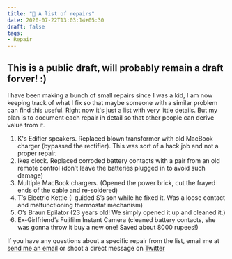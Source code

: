 ```yaml
---
title: "🌱 A list of repairs"
date: 2020-07-22T13:03:14+05:30
draft: false
tags:
- Repair
---
```



## This is a public draft, will probably remain a draft forver! :)

I have been making a bunch of small repairs since I was a kid, I am now keeping track of what I fix so that maybe someone with a similar problem can find this useful. Right now it's just a list with very little details. But my plan is to document each repair in detail so that other people can derive value from it.

1. K's Edifier speakers. Replaced blown transformer with old MacBook charger (bypassed the rectifier). This was sort of a hack job and not a proper repair.
2. Ikea clock. Replaced corroded battery contacts with a pair from an old remote control (don’t leave the batteries plugged in to avoid such damage)
3. Multiple MacBook chargers. (Opened the power brick, cut the frayed ends of the cable and re-soldered)
4. T’s Electric Kettle (I guided S’s son while he fixed it. Was a loose contact and malfunctioning thermostat mechanism)
5. O’s Braun Epilator (23 years old! We simply opened it up and cleaned it.)
6. Ex-Girlfriend’s Fujifilm Instant Camera (cleaned battery contacts, she was gonna throw it buy a new one! Saved about 8000 rupees!)

If you have any questions about a specific repair from the list, email me at
<a target="_blank" href="mailto:shreshthmohan@hey.com">send me an email</a> or shoot a direct message on <a class="" href="https://twitter.com/shreshthmohan">Twitter</a>